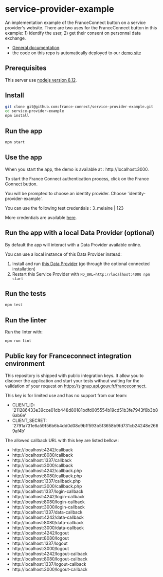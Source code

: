 # service-provider-example

An implementation example of the FranceConnect button on a service provider's website. There are two uses for the FranceConnect button in this example: 1) identify the user, 2) get their consent on personnal data exchange.

- [General documentation](https://partenaires.franceconnect.gouv.fr/fournisseur-service)
- the code on this repo is automatically deployed to our [demo site](http://fournisseur-de-service.dev-franceconnect.fr/)

## Prerequisites

This server use [nodejs version 8.12](https://nodejs.org/en/download/).

## Install

```bash
git clone git@github.com:france-connect/service-provider-example.git
cd service-provider-example
npm install
```

##  Run the app

```bash
npm start
```

## Use the app 

When you start the app, the demo is available at : http://localhost:3000.

To start the France Connect authentication process, click on the France Connect button.

You will be prompted to choose an identity provider. Choose 'identity-provider-example'.

You can use the following test credentials : 3_melaine | 123

More credentials are available [here](https://github.com/france-connect/identity-provider-example/blob/master/database.csv).

## Run the app with a local Data Provider (optional)

By default the app will interact with a Data Provider available online.

You can use a local instance of this Data Provider instead:

1. Install and run [this Data Provider](https://github.com/france-connect/data-provider-example) (go through the optional connected installation)
2. Restart this Service Provider with `FD_URL=http://localhost:4000 npm start`

##  Run the tests

```bash
npm test
```

## Run the linter

Run the linter with:
```bash
npm run lint
```

## Public key for Franceconnect integration environment

This repository is shipped with public integration keys.
It allow you to discover the application and start your tests without waiting for the validation of
your request on https://signup.api.gouv.fr/franceconnect.

This key is for limited use and has no support from our team:

- CLIENT_ID: '211286433e39cce01db448d80181bdfd005554b19cd51b3fe7943f6b3b86ab6e'
- CLIENT_SECRET: '2791a731e6a59f56b6b4dd0d08c9b1f593b5f3658b9fd731cb24248e2669af4b'

The allowed callback URL with this key are listed bellow :

- http://localhost:4242/callback
- http://localhost:8080/callback
- http://localhost:1337/callback
- http://localhost:3000/callback
- http://localhost:4242/callback.php
- http://localhost:8080/callback.php
- http://localhost:1337/callback.php
- http://localhost:3000/callback.php
- http://localhost:1337/login-callback
- http://localhost:4242/login-callback
- http://localhost:8080/login-callback
- http://localhost:3000/login-callback
- http://localhost:1337/data-callback
- http://localhost:4242/data-callback
- http://localhost:8080/data-callback
- http://localhost:3000/data-callback
- http://localhost:4242/logout
- http://localhost:8080/logout
- http://localhost:1337/logout
- http://localhost:3000/logout
- http://localhost:4242/logout-callback
- http://localhost:8080/logout-callback
- http://localhost:1337/logout-callback
- http://localhost:3000/logout-callback
